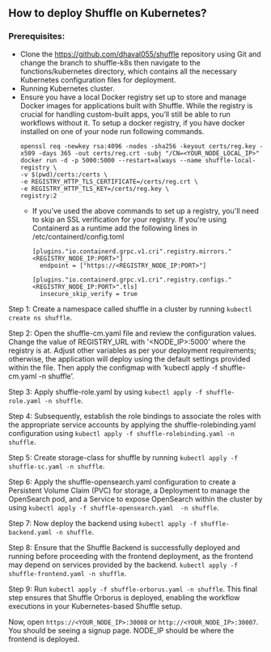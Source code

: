 ## How to deploy Shuffle on Kubernetes?

### Prerequisites:
-	Clone the https://github.com/dhaval055/shuffle repository using Git and change the branch to shuffle-k8s then navigate to the functions/kubernetes directory, which contains all the necessary Kubernetes configuration files for deployment.
-	Running Kubernetes cluster.
- Ensure you have a local Docker registry set up to store and manage Docker images for applications built with Shuffle. While the registry is crucial for handling custom-built apps, you’ll still be able to run workflows without it. To setup a docker registry, if you have docker installed on one of your node run following commands.
  ```
  openssl req -newkey rsa:4096 -nodes -sha256 -keyout certs/reg.key -x509 -days 365 -out certs/reg.crt -subj "/CN=<YOUR_NODE_LOCAL_IP>"
  docker run -d -p 5000:5000 --restart=always --name shuffle-local-registry \
  -v $(pwd)/certs:/certs \
  -e REGISTRY_HTTP_TLS_CERTIFICATE=/certs/reg.crt \
  -e REGISTRY_HTTP_TLS_KEY=/certs/reg.key \
  registry:2
  ```
  - If you've used the above commands to set up a registry, you'll need to skip an SSL verification for your registry. If you're using Containerd as a runtime
    add the following lines in /etc/containerd/config.toml
    ```
    [plugins."io.containerd.grpc.v1.cri".registry.mirrors."<REGISTRY_NODE_IP:PORT>"]
      endpoint = ["https://<REGISTRY_NODE_IP:PORT>"]

    [plugins."io.containerd.grpc.v1.cri".registry.configs."<REGISTRY_NODE_IP:PORT>".tls]
      insecure_skip_verify = true

    ```
Step 1: Create a namespace called shuffle in a cluster by running ```kubectl create ns shuffle```.  

Step 2: Open the shuffle-cm.yaml file and review the configuration values. Change the value of REGISTRY_URL with '<NODE_IP>:5000' where the registry is at. Adjust other variables as per your deployment requirements; otherwise, the application will deploy using the default settings provided within the file. Then apply the configmap with ‘kubectl apply -f shuffle-cm.yaml -n shuffle’.  

Step 3: Apply shuffle-role.yaml by using ```kubectl apply -f shuffle-role.yaml -n shuffle```.  

Step 4: Subsequently, establish the role bindings to associate the roles with the appropriate service accounts by applying the shuffle-rolebinding.yaml configuration using ```kubectl apply -f shuffle-rolebinding.yaml -n shuffle```.  

Step 5: Create storage-class for shuffle by running ```kubectl apply -f shuffle-sc.yaml -n shuffle```.  

Step 6: Apply the shuffle-opensearch.yaml configuration to create a Persistent Volume Claim (PVC) for storage, a Deployment to manage the OpenSearch pod, and a Service to expose OpenSearch within the cluster by using  ```kubectl apply -f shuffle-opensearch.yaml  -n shuffle```.

Step 7: Now deploy the backend using ```kubectl apply -f shuffle-backend.yaml -n shuffle```.

Step 8: Ensure that the Shuffle Backend is successfully deployed and running before proceeding with the frontend deployment, as the frontend may depend on services provided by the backend. ```kubectl apply -f shuffle-frontend.yaml -n shuffle```.

Step 9: Run ```kubectl apply -f shuffle-orborus.yaml -n shuffle```. This final step ensures that Shuffle Orborus is deployed, enabling the workflow executions in your Kubernetes-based Shuffle setup.

Now, open ```https://<YOUR_NODE_IP>:30008``` or ```http://<YOUR_NODE_IP>:30007```. You should be seeing a signup page. NODE_IP should be where the frontend is deployed.

